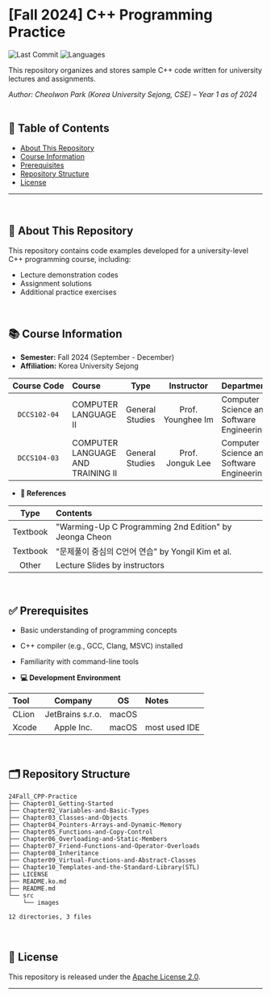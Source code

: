 # [Fall 2024] C++ Programming Practice

![Last Commit](https://img.shields.io/github/last-commit/Choroning/24Fall_CPP-Practice)
![Languages](https://img.shields.io/github/languages/top/Choroning/24Fall_CPP-Practice)

This repository organizes and stores sample C++ code written for university lectures and assignments.  

*Author: Cheolwon Park (Korea University Sejong, CSE) – Year 1 as of 2024*
<br><br>

## 📑 Table of Contents

- [About This Repository](#about-this-repository)
- [Course Information](#course-information)
- [Prerequisites](#prerequisites)
- [Repository Structure](#repository-structure)
- [License](#license)

---


<br><a name="about-this-repository"></a>
## 📝 About This Repository

This repository contains code examples developed for a university-level C++ programming course, including:

- Lecture demonstration codes
- Assignment solutions
- Additional practice exercises

<br><a name="course-information"></a>
## 📚 Course Information

- **Semester:** Fall 2024 (September - December)
- **Affiliation:** Korea University Sejong

| Course&nbsp;Code| Course            | Type          | Instructor      | Department                              |
|:----------:|:------------------|:-------------:|:---------------:|:----------------------------------------|
|`DCCS102-04`|COMPUTER LANGUAGE Ⅱ|General Studies|Prof. Younghee&nbsp;Im|Computer Science and Software Engineering|
|`DCCS104-03`|COMPUTER LANGUAGE AND TRAINING Ⅱ|General Studies|Prof. Jonguk&nbsp;Lee|Computer Science and Software Engineering|

- **📖 References**
  
| Type | Contents |
|:----:|:---------|
|Textbook|"Warming-Up C Programming 2nd Edition" by Jeonga Cheon|
|Textbook|"문제풀이 중심의 C언어 연습" by Yongil Kim et al.|
|Other|Lecture Slides by instructors|

<br><a name="prerequisites"></a>
## ✅ Prerequisites

- Basic understanding of programming concepts
- C++ compiler (e.g., GCC, Clang, MSVC) installed
- Familiarity with command-line tools

- **💻 Development Environment**

| Tool | Company |  OS  | Notes |
|:-----|:-------:|:----:|:------|
|CLion|JetBrains s.r.o.|macOS|    |
|Xcode|Apple Inc.|macOS|most used IDE|

<br><a name="repository-structure"></a>
## 🗂 Repository Structure

```plaintext
24Fall_CPP-Practice
├── Chapter01_Getting-Started
├── Chapter02_Variables-and-Basic-Types
├── Chapter03_Classes-and-Objects
├── Chapter04_Pointers-Arrays-and-Dynamic-Memory
├── Chapter05_Functions-and-Copy-Control
├── Chapter06_Overloading-and-Static-Members
├── Chapter07_Friend-Functions-and-Operator-Overloads
├── Chapter08_Inheritance
├── Chapter09_Virtual-Functions-and-Abstract-Classes
├── Chapter10_Templates-and-the-Standard-Library(STL)
├── LICENSE
├── README.ko.md
├── README.md
└── src
    └── images

12 directories, 3 files
```

<br><a name="license"></a>
## 🤝 License

This repository is released under the [Apache License 2.0](LICENSE).

---
